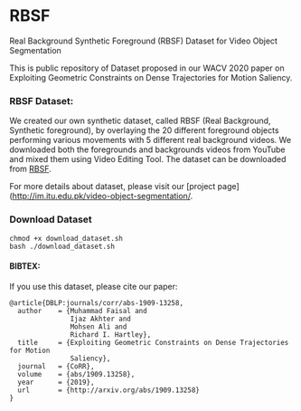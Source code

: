 # RBSF
Real Background Synthetic Foreground (RBSF) Dataset for Video Object Segmentation

This is public repository of Dataset proposed in our WACV 2020 paper on Exploiting Geometric Constraints on Dense Trajectories for Motion Saliency.

### RBSF Dataset:
We created our own synthetic dataset, called RBSF (Real Background, Synthetic foreground), by overlaying the 20 different foreground objects performing various movements with 5 different real background videos. We downloaded both the foregrounds and backgrounds videos from YouTube and mixed them using Video Editing Tool. The dataset can be downloaded from [RBSF](https://github.com/mfaisal59/RBSF).

For more details about dataset, please visit our [project page](http://im.itu.edu.pk/video-object-segmentation/.

### Download Dataset

```
chmod +x download_dataset.sh
bash ./download_dataset.sh
```

#### BIBTEX:
If you use this dataset, please cite our paper:

```
@article{DBLP:journals/corr/abs-1909-13258,
  author    = {Muhammad Faisal and
               Ijaz Akhter and
               Mohsen Ali and
               Richard I. Hartley},
  title     = {Exploiting Geometric Constraints on Dense Trajectories for Motion
               Saliency},
  journal   = {CoRR},
  volume    = {abs/1909.13258},
  year      = {2019},
  url       = {http://arxiv.org/abs/1909.13258}
}
```
